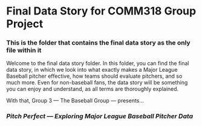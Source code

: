 # Final Data Story for COMM318 Group Project

### This is the folder that contains the final data story as the only file within it 

Welcome to the final data story folder. In this folder, you can find the final data story, in which we look into what exactly makes a Major League Baseball pitcher effective, how teams should evaluate pitchers, and so much more. Even for non-baseball fans, the data story will be something you can enjoy and understand, as all terms are thoroughly explained.

With that, Group 3 — The Baseball Group — presents...

### _Pitch Perfect — Exploring Major League Baseball Pitcher Data_